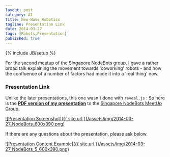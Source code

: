 ```yaml
---
layout: post
category: AI
title: New-Wave Robotics
tagline: Presentation Link
date: 2014-03-27
tags: [Robots,Presentation]
published: true
---
```

{% include JB/setup %}

For the second meetup of the Singapore NodeBots group, 
I gave a rather broad talk explaining the movement towards 'coworking' robots - 
and how the confluence of a number of factors had made it into a 'real thing' now.

### Presentation Link

Unlike the later presentations, this one wasn't done with ```reveal.js``` : So here is the 
<strong><a href="http://redcatlabs.com/2014-03-27_NodeBots-Presentation/" target="_blank">PDF version of my presentation</a></strong> 
to the [Singapore NodeBots MeetUp Group](http://www.meetup.com/NodeBotsSingapore/).


<!--
<style xmedia="screen" type="text/css">
.article_body img {border:1px solid black;padding:5px;margin:5px 0 5px 0;}
</style>
!-->

<a href="http://redcatlabs.com/2014-03-27_NodeBots-Presentation/" target="_blank">
![Presentation Screenshot]({{ site.url }}/assets/img/2014-03-27_NodeBots_600x390.png)
</a>

If there are any questions about the presentation, please ask below.

<a href="http://redcatlabs.com/2014-03-27_NodeBots-Presentation/" target="_blank">
![Presentation Content Example]({{ site.url }}/assets/img/2014-03-27_NodeBots_5_600x390.png)
</a>

